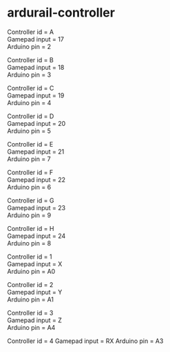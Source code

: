 # ardurail-controller

Controller id = A<br>
Gamepad input = 17<br>
Arduino pin = 2

Controller id = B<br>
Gamepad input = 18<br>
Arduino pin = 3

Controller id = C<br>
Gamepad input = 19<br>
Arduino pin = 4

Controller id = D<br>
Gamepad input = 20<br>
Arduino pin = 5

Controller id = E<br>
Gamepad input = 21<br>
Arduino pin = 7

Controller id = F<br>
Gamepad input = 22<br>
Arduino pin = 6

Controller id = G<br>
Gamepad input = 23<br>
Arduino pin = 9

Controller id = H<br>
Gamepad input = 24<br>
Arduino pin = 8

Controller id = 1<br>
Gamepad input = X<br>
Arduino pin = A0

Controller id = 2<br>
Gamepad input = Y<br>
Arduino pin = A1

Controller id = 3<br>
Gamepad input = Z<br>
Arduino pin = A4

Controller id = 4
Gamepad input = RX
Arduino pin = A3
